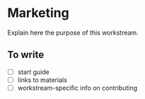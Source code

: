 # Marketing

Explain here the purpose of this workstream.


## To write

- [ ] start guide
- [ ] links to materials
- [ ] workstream-specific info on contributing